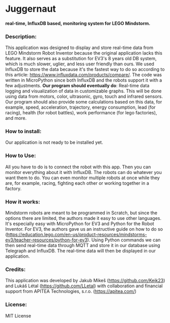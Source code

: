 # Juggernaut #

#### real-time, InfluxDB based, monitoring system for LEGO Mindstorm. ####

### Description: ###

This application was designed to display and store real-time data from LEGO Mindstorm Robot Inventor because the original application lacks this feature. It also serves as a substitution for EV3's 8 years old DB system, which is much slower, uglier, and less user friendly than ours. We used InfluxDB to store the data because it's the fastest way to do so according to this article: https://www.influxdata.com/products/compare/. The code was written in MicroPython since both InfluxDB and the robots support it with a few adjustments. **Our program should eventually do**: Real-time data logging and visualization of data in customizable graphs. This will be done using data from motors, color, ultrasonic, gyro, touch and infrared sensors. Our program should also provide some calculations based on this data, for example, speed, acceleration, trajectory, energy consumption, lead (for racing), health (for robot battles), work performance (for lego factories), and more. 

### How to install: ###

Our application is not ready to be installed yet. 

### How to Use: ###

All you have to do is to connect the robot with this app. Then you can monitor everything about it with InfluxDB. The robots can do whatever you want them to do. You can even monitor multiple robots at once while they are, for example, racing, fighting each other or working together in a factory. 

### How it works: ###

Mindstorm robots are meant to be programmed in Scratch, but since the options there are limited, the authors made it easy to use other languages. It's especially easy with MicroPython for EV3 and Python for the Robot Inventor. For EV3, the authors gave us an instructive guide on how to do so (https://education.lego.com/en-us/product-resources/mindstorms-ev3/teacher-resources/python-for-ev3). Using Python commands we can then send real-time data through MQTT and store it in our database using Telegraph and InfluxDB. The real-time data will then be displayed in our application.

### Credits: ###

This application was developed by Jakub Mikeš (https://github.com/Kejk23) and Lukáš Létal (https://github.com/LLetal) with collaboration and financial support from APITEA Technologies, s.r.o. (https://apitea.com/)

### License: ###

MIT License
